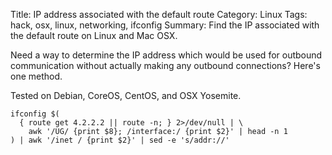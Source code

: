 Title: IP address associated with the default route
Category: Linux
Tags: hack, osx, linux, networking, ifconfig
Summary: Find the IP associated with the default route on Linux and Mac OSX.

Need a way to determine the IP address which would be used for outbound communication without actually making any outbound connections? Here's one method.

Tested on Debian, CoreOS, CentOS, and OSX Yosemite.
```language-bash
ifconfig $(
  { route get 4.2.2.2 || route -n; } 2>/dev/null | \
    awk '/UG/ {print $8}; /interface:/ {print $2}' | head -n 1
) | awk '/inet / {print $2}' | sed -e 's/addr://'
```
